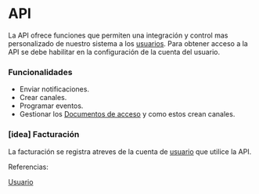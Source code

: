 # API

La API ofrece funciones que permiten una integración y control mas personalizado de nuestro sistema a los [usuarios](Usuario.md).
Para obtener acceso a la API se debe habilitar en la configuración de la cuenta del usuario.

### Funcionalidades

- Enviar notificaciones.
- Crear canales.
- Programar eventos.
- Gestionar los [Documentos de acceso](Documento_de_acceso.md) y como estos crean canales.

### [idea] Facturación

La facturación se registra atreves de la cuenta de [usuario](Usuario.md) que utilice la API.

Referencias:

[Usuario](Usuario.md)